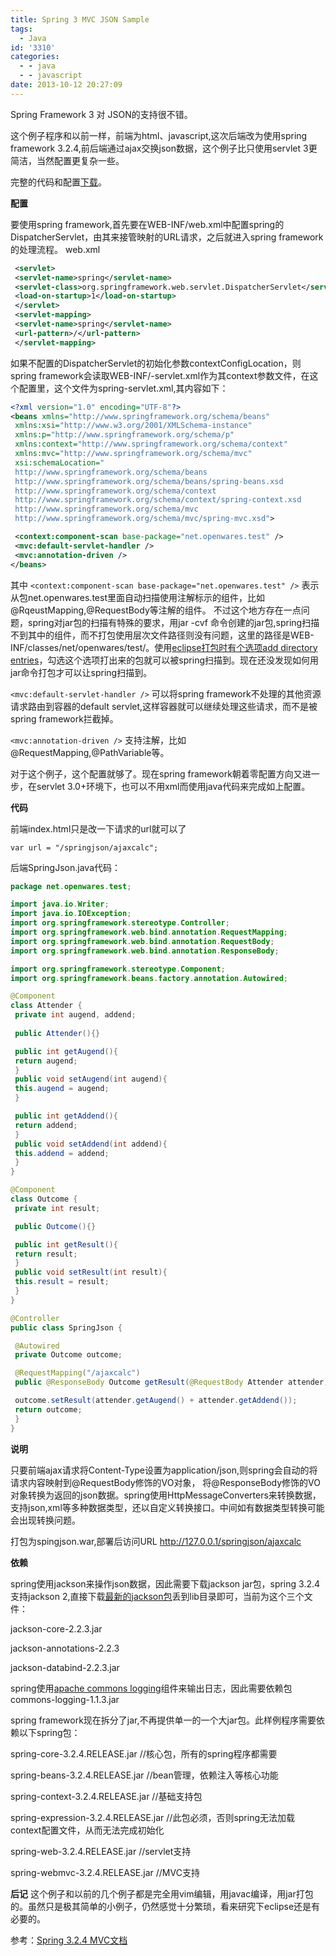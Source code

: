 ```yaml
---
title: Spring 3 MVC JSON Sample
tags:
  - Java
id: '3310'
categories:
  - - java
  - - javascript
date: 2013-10-12 20:27:09
---
```


Spring Framework 3 对 JSON的支持很不错。
<!-- more -->
这个例子程序和以前一样，前端为html、javascript,这次后端改为使用spring framework 3.2.4,前后端通过ajax交换json数据，这个例子比只使用servlet 3更简洁，当然配置更复杂一些。

完整的代码和配置[下载](/downloads/springjson.war)。

**配置**

要使用spring framework,首先要在WEB-INF/web.xml中配置spring的DispatcherServlet，由其来接管映射的URL请求，之后就进入spring framework的处理流程。
web.xml
```xml
 <servlet>
 <servlet-name>spring</servlet-name>
 <servlet-class>org.springframework.web.servlet.DispatcherServlet</servlet-class>
 <load-on-startup>1</load-on-startup>
 </servlet>
 <servlet-mapping>
 <servlet-name>spring</servlet-name>
 <url-pattern>/</url-pattern>
 </servlet-mapping>
```

如果不配置的DispatcherServlet的初始化参数contextConfigLocation，则spring framework会读取WEB-INF/<servlet-name>-servlet.xml作为其context参数文件，在这个配置里，这个文件为spring-servlet.xml,其内容如下：

```xml
<?xml version="1.0" encoding="UTF-8"?>
<beans xmlns="http://www.springframework.org/schema/beans"
 xmlns:xsi="http://www.w3.org/2001/XMLSchema-instance"
 xmlns:p="http://www.springframework.org/schema/p"
 xmlns:context="http://www.springframework.org/schema/context"
 xmlns:mvc="http://www.springframework.org/schema/mvc"
 xsi:schemaLocation="
 http://www.springframework.org/schema/beans
 http://www.springframework.org/schema/beans/spring-beans.xsd
 http://www.springframework.org/schema/context
 http://www.springframework.org/schema/context/spring-context.xsd
 http://www.springframework.org/schema/mvc
 http://www.springframework.org/schema/mvc/spring-mvc.xsd">

 <context:component-scan base-package="net.openwares.test" />
 <mvc:default-servlet-handler />
 <mvc:annotation-driven />
</beans>
```

其中
`<context:component-scan base-package="net.openwares.test" />`
表示从包net.openwares.test里面自动扫描使用注解标示的组件，比如@RqeustMapping,@RequestBody等注解的组件。
不过这个地方存在一点问题，spring对jar包的扫描有特殊的要求，用jar -cvf 命令创建的jar包,spring扫描不到其中的组件，而不打包使用层次文件路径则没有问题，这里的路径是WEB-INF/classes/net/openwares/test/。使用[eclipse打包时有个选项add directory entries](http://kyfxbl.iteye.com/blog/1675368)，勾选这个选项打出来的包就可以被spring扫描到。现在还没发现如何用jar命令打包才可以让spring扫描到。

`<mvc:default-servlet-handler />`
可以将spring framework不处理的其他资源请求路由到容器的default servlet,这样容器就可以继续处理这些请求，而不是被spring framework拦截掉。

`<mvc:annotation-driven />`
支持注解，比如@RequestMapping,@PathVariable等。

对于这个例子，这个配置就够了。现在spring framework朝着零配置方向又进一步，在servlet 3.0+环境下，也可以不用xml而使用java代码来完成如上配置。

**代码**

前端index.html只是改一下请求的url就可以了

`var url = "/springjson/ajaxcalc";`


后端SpringJson.java代码：

```java
package net.openwares.test;

import java.io.Writer;
import java.io.IOException;
import org.springframework.stereotype.Controller;
import org.springframework.web.bind.annotation.RequestMapping;
import org.springframework.web.bind.annotation.RequestBody;
import org.springframework.web.bind.annotation.ResponseBody;

import org.springframework.stereotype.Component;
import org.springframework.beans.factory.annotation.Autowired;

@Component
class Attender {
 private int augend, addend;
 
 public Attender(){}

 public int getAugend(){
 return augend;
 }
 public void setAugend(int augend){
 this.augend = augend;
 }

 public int getAddend(){
 return addend;
 }
 public void setAddend(int addend){
 this.addend = addend;
 }
}

@Component
class Outcome {
 private int result;

 public Outcome(){}

 public int getResult(){
 return result;
 }
 public void setResult(int result){
 this.result = result;
 }
}

@Controller
public class SpringJson {

 @Autowired
 private Outcome outcome;

 @RequestMapping("/ajaxcalc")
 public @ResponseBody Outcome getResult(@RequestBody Attender attender){

 outcome.setResult(attender.getAugend() + attender.getAddend());
 return outcome;
 }
}
```

**说明**

只要前端ajax请求将Content-Type设置为application/json,则spring会自动的将请求内容映射到@RequestBody修饰的VO对象，
将@ResponseBody修饰的VO对象转换为返回的json数据。spring使用HttpMessageConverters来转换数据，
支持json,xml等多种数据类型，还以自定义转换接口。中间如有数据类型转换可能会出现转换问题。

打包为spingjson.war,部署后访问URL
http://127.0.0.1/springjson/ajaxcalc

**依赖**

spring使用jackson来操作json数据，因此需要下载jackson jar包，spring 3.2.4支持jackson 2,直接下载[最新的jackson包](http://wiki.fasterxml.com/JacksonDownload)丢到lib目录即可，当前为这个三个文件：

jackson-core-2.2.3.jar

jackson-annotations-2.2.3

jackson-databind-2.2.3.jar

spring使用[apache commons logging](http://commons.apache.org/proper/commons-logging/)组件来输出日志，因此需要依赖包
commons-logging-1.1.3.jar

spring framework现在拆分了jar,不再提供单一的一个大jar包。此样例程序需要依赖以下spring包：

spring-core-3.2.4.RELEASE.jar //核心包，所有的spring程序都需要

spring-beans-3.2.4.RELEASE.jar //bean管理，依赖注入等核心功能

spring-context-3.2.4.RELEASE.jar //基础支持包

spring-expression-3.2.4.RELEASE.jar //此包必须，否则spring无法加载context配置文件，从而无法完成初始化

spring-web-3.2.4.RELEASE.jar //servlet支持

spring-webmvc-3.2.4.RELEASE.jar //MVC支持

**后记**
这个例子和以前的几个例子都是完全用vim编辑，用javac编译，用jar打包的。虽然只是极其简单的小例子，仍然感觉十分繁琐，看来研究下eclipse还是有必要的。

参考：[Spring 3.2.4 MVC文档](http://docs.spring.io/spring/docs/3.2.4.RELEASE/spring-framework-reference/html/mvc.html)
